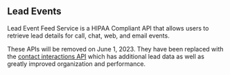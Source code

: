 ## Lead Events

Lead Event Feed Service is a HIPAA Compliant API that allows users to retrieve lead details for call, chat, web, and email events.

<aside class="warning">
These APIs will be removed on June 1, 2023.  They have been replaced with the <a href="#contact_interactions">contact interactions API<a> which has additional lead data as well as greatly improved organization and performance.
</aside>